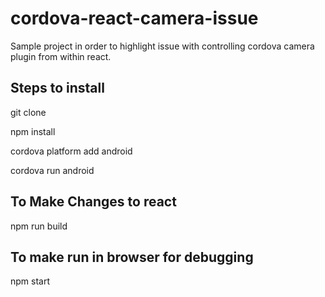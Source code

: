 # cordova-react-camera-issue
Sample project in order to highlight issue with controlling cordova camera plugin from within react.


## Steps to install
  git clone
  
  npm install
  
  cordova platform add android
  
  cordova run android

## To Make Changes to react
  npm run build

## To make run in browser for debugging
  npm start
